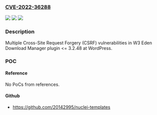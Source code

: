 ### [CVE-2022-36288](https://cve.mitre.org/cgi-bin/cvename.cgi?name=CVE-2022-36288)
![](https://img.shields.io/static/v1?label=Product&message=Download%20Manager%20(WordPress%20plugin)&color=blue)
![](https://img.shields.io/static/v1?label=Version&message=%3C%3D%203.2.48%3C%3D%203.2.48%20&color=brighgreen)
![](https://img.shields.io/static/v1?label=Vulnerability&message=CWE-352%20Cross-Site%20Request%20Forgery%20(CSRF)&color=brighgreen)

### Description

Multiple Cross-Site Request Forgery (CSRF) vulnerabilities in W3 Eden Download Manager plugin <= 3.2.48 at WordPress.

### POC

#### Reference
No PoCs from references.

#### Github
- https://github.com/20142995/nuclei-templates

